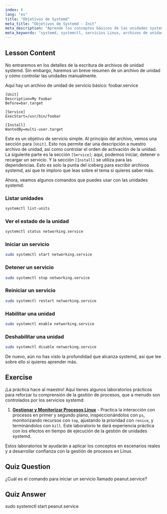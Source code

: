 ```yaml
---
index: 6
lang: "es"
title: "Objetivos de Systemd"
meta_title: "Objetivos de Systemd - Init"
meta_description: "Aprende los conceptos básicos de las unidades systemd y los comandos esenciales de systemctl. Comprende cómo gestionar servicios, ver estados y habilitar unidades en Linux. ¡Comienza tu viaje!"
meta_keywords: "systemd, systemctl, servicios Linux, archivos de unidad, principiante, tutorial, guía, comandos Linux"
---
```


## Lesson Content

No entraremos en los detalles de la escritura de archivos de unidad systemd. Sin embargo, haremos un breve resumen de un archivo de unidad y cómo controlar las unidades manualmente.

Aquí hay un archivo de unidad de servicio básico: foobar.service

```
[Unit]
Description=My Foobar
Before=bar.target

[Service]
ExecStart=/usr/bin/foobar

[Install]
WantedBy=multi-user.target
```

Este es un objetivo de servicio simple. Al principio del archivo, vemos una sección para `[Unit]`. Esto nos permite dar una descripción a nuestro archivo de unidad, así como controlar el orden de activación de la unidad. La siguiente parte es la sección `[Service]`; aquí, podemos iniciar, detener o recargar un servicio. Y la sección `[Install]` se utiliza para las dependencias. Esto es solo la punta del iceberg para escribir archivos systemd, así que te imploro que leas sobre el tema si quieres saber más.

Ahora, veamos algunos comandos que puedes usar con las unidades systemd:

### Listar unidades

```bash
systemctl list-units
```

### Ver el estado de la unidad

```bash
systemctl status networking.service
```

### Iniciar un servicio

```bash
sudo systemctl start networking.service
```

### Detener un servicio

```bash
sudo systemctl stop networking.service
```

### Reiniciar un servicio

```bash
sudo systemctl restart networking.service
```

### Habilitar una unidad

```bash
sudo systemctl enable networking.service
```

### Deshabilitar una unidad

```bash
sudo systemctl disable networking.service
```

De nuevo, aún no has visto la profundidad que alcanza systemd, así que lee sobre ello si quieres aprender más.

## Exercise

¡La práctica hace al maestro! Aquí tienes algunos laboratorios prácticos para reforzar tu comprensión de la gestión de procesos, que a menudo son controlados por los servicios systemd:

1. **[Gestionar y Monitorizar Procesos Linux](https://labex.io/es/labs/comptia-manage-and-monitor-linux-processes-590864)** - Practica la interacción con procesos en primer y segundo plano, inspeccionándolos con `ps`, monitorizando recursos con `top`, ajustando la prioridad con `renice`, y terminándolos con `kill`. Este laboratorio te dará experiencia práctica con los efectos en tiempo de ejecución de la gestión de unidades systemd.

Estos laboratorios te ayudarán a aplicar los conceptos en escenarios reales y a desarrollar confianza con la gestión de procesos en Linux.

## Quiz Question

¿Cuál es el comando para iniciar un servicio llamado peanut.service?

## Quiz Answer

sudo systemctl start peanut.service
